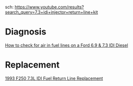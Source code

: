 sch: https://www.youtube.com/results?search_query=7.3+idi+injector+return+line+kit

# Diagnosis
[How to check for air in fuel lines on a Ford 6.9 & 7.3 IDI Diesel](https://youtu.be/YJgbvwIuJjQ)

# Replacement
[1993 F250 7.3L IDI Fuel Return Line Replacement](https://youtu.be/WjTntK8LknE)
